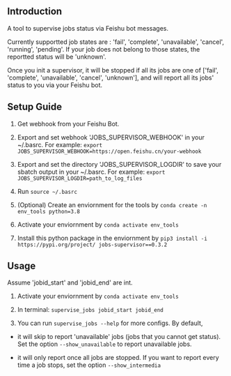 ## Introduction

A tool to supervise jobs status via Feishu bot messages.

Currently supportted job states are : 'fail', 'complete', 'unavailable', 'cancel', 'running', 'pending'. If your job does not belong to those states, the reportted status will be 'unknown'. 

Once you init a supervisor, it will be stopped if all its jobs are one of ['fail', 'complete', 'unavailable', 'cancel', 'unknown'], and will report all its jobs' status to you via your Feishu bot. 

## Setup Guide

1. Get webhook from your Feishu Bot. 

2. Export and set webhook 'JOBS_SUPERVISOR_WEBHOOK' in your ~/.basrc. For example:
``export JOBS_SUPERVISOR_WEBHOOK=https://open.feishu.cn/your-webhook``

3. Export and set the directory 'JOBS_SUPERVISOR_LOGDIR' to save your sbatch output in your ~/.basrc. For example:
``export JOBS_SUPERVISOR_LOGDIR=path_to_log_files``

3. Run `source ~/.basrc`

4. (Optional) Create an enviornment for the tools by `conda create -n env_tools python=3.8` 

5. Activate your enviornment by `conda activate env_tools`

6. Install this python package in the enviornment by `pip3 install -i https://pypi.org/project/ jobs-supervisor==0.3.2`


## Usage

Assume 'jobid_start' and 'jobid_end' are int.

1. Activate your enviornment by `conda activate env_tools`

2. In terminal:
``supervise_jobs jobid_start jobid_end``

3. You can run `supervise_jobs --help` for more configs. By default,

- it will skip to report 'unavailable' jobs (jobs that you cannot get status). Set the option `--show_unavailable` to report unavailable jobs. 

- it will only report once all jobs are stopped. If you want to report every time a job stops, set the option `--show_intermedia`
